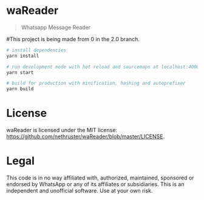 # waReader
> Whatsapp Message Reader

#This project is being made from 0 in the 2.0 branch.

``` bash
# install dependencies
yarn install

# run development mode with hot reload and sourcemaps at localhost:4000
yarn start

# build for production with minification, hashing and autoprefixer
yarn build
```

# License

waReader is licensed under the MIT license: https://github.com/nethruster/waReader/blob/master/LICENSE.

# Legal

This code is in no way affiliated with, authorized, maintained, sponsored or endorsed by WhatsApp or any of its affiliates or subsidiaries. This is an independent and unofficial software. Use at your own risk.
